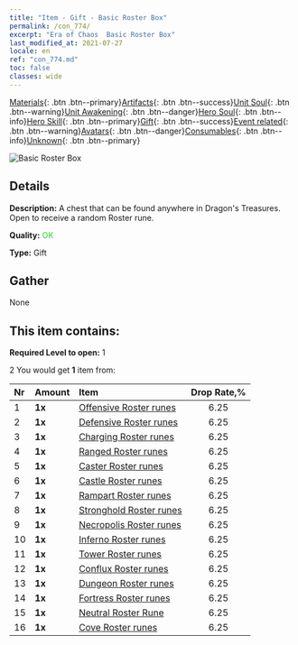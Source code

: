 ```yaml
---
title: "Item - Gift - Basic Roster Box"
permalink: /con_774/
excerpt: "Era of Chaos  Basic Roster Box"
last_modified_at: 2021-07-27
locale: en
ref: "con_774.md"
toc: false
classes: wide
---
```

 [Materials](/Items/){: .btn .btn--primary}[Artifacts](/Items/Artifacts/){: .btn .btn--success}[Unit Soul](/Items/UnitSoul/){: .btn .btn--warning}[Unit Awakening](/Items/UnitAwakening/){: .btn .btn--danger}[Hero Soul](/Items/HeroSoul/){: .btn .btn--info}[Hero Skill](/Items/HeroSkill/){: .btn .btn--primary}[Gift](/Items/Gift/){: .btn .btn--success}[Event related](/Items/Events/){: .btn .btn--warning}[Avatars](/Items/Avatars/){: .btn .btn--danger}[Consumables](/Items/Consumables/){: .btn .btn--info}[Unknown](/Items/Unknown/){: .btn .btn--primary}

 ![Basic Roster Box](/images/t/i_tujianhezi1.png)

## Details
 **Description:** A chest that can be found anywhere in Dragon's Treasures. Open to receive a random Roster rune.

 **Quality:** <span style="color: #32CD32">OK</span>

 **Type:** Gift

## Gather

  None

## This item contains:

 **Required Level to open:** 1

 2 You would get **1** item  from:

  | Nr | Amount |     Item    | Drop Rate,% |
  |:---|:-------|:------------|:---------:|
  | 1 |  **1x** | [Offensive Roster runes](/Items/con_734/) | 6.25 | 
  | 2 |  **1x** | [Defensive Roster runes](/Items/con_739/) | 6.25 | 
  | 3 |  **1x** | [Charging Roster runes](/Items/con_741/) | 6.25 | 
  | 4 |  **1x** | [Ranged Roster runes](/Items/con_742/) | 6.25 | 
  | 5 |  **1x** | [Caster Roster runes](/Items/con_746/) | 6.25 | 
  | 6 |  **1x** | [Castle Roster runes](/Items/con_752/) | 6.25 | 
  | 7 |  **1x** | [Rampart Roster runes](/Items/con_753/) | 6.25 | 
  | 8 |  **1x** | [Stronghold Roster runes](/Items/con_754/) | 6.25 | 
  | 9 |  **1x** | [Necropolis Roster runes](/Items/con_755/) | 6.25 | 
  | 10 |  **1x** | [Inferno Roster runes](/Items/con_777/) | 6.25 | 
  | 11 |  **1x** | [Tower Roster runes](/Items/con_785/) | 6.25 | 
  | 12 |  **1x** | [Conflux Roster runes](/Items/con_791/) | 6.25 | 
  | 13 |  **1x** | [Dungeon Roster runes](/Items/con_792/) | 6.25 | 
  | 14 |  **1x** | [Fortress Roster runes](/Items/con_818/) | 6.25 | 
  | 15 |  **1x** | [Neutral Roster Rune](/Items/con_869/) | 6.25 | 
  | 16 |  **1x** | [Cove Roster runes](/Items/con_868/) | 6.25 | 
